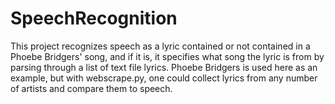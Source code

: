 # SpeechRecognition

This project recognizes speech as a lyric contained or not contained in a Phoebe Bridgers' song, 
and if it is, it specifies what song the lyric is from by parsing through a list of text file lyrics.
Phoebe Bridgers is used here as an example, but with webscrape.py, one could collect lyrics from any number of artists and compare them to speech. 
